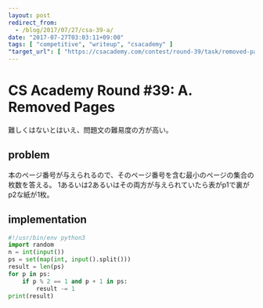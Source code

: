 ```yaml
---
layout: post
redirect_from:
  - /blog/2017/07/27/csa-39-a/
date: "2017-07-27T03:03:11+09:00"
tags: [ "competitive", "writeup", "csacademy" ]
"target_url": [ "https://csacademy.com/contest/round-39/task/removed-pages/" ]
---
```


# CS Academy Round #39: A. Removed Pages

難しくはないとはいえ、問題文の難易度の方が高い。

## problem

本のページ番号が与えられるので、そのページ番号を含む最小のページの集合の枚数を答える。
$1$あるいは$2$あるいはその両方が与えられていたら表がp$1$で裏がp$2$な紙が$1$枚。

## implementation

``` python
#!/usr/bin/env python3
import random
n = int(input())
ps = set(map(int, input().split()))
result = len(ps)
for p in ps:
    if p % 2 == 1 and p + 1 in ps:
        result -= 1
print(result)
```
